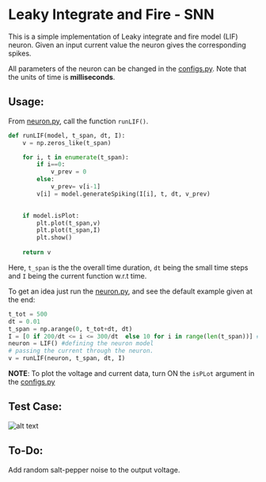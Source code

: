 # Leaky Integrate and Fire - SNN


This is a simple implementation of Leaky integrate and fire model (LIF) neuron. Given an input current value the neuron gives the corresponding spikes. 

All parameters of the neuron can be changed in the [configs.py](www.google.com). Note that the units of time is **milliseconds**.

## Usage:
From [neuron.py](www.google.com), call the function `runLIF()`. 
```python
def runLIF(model, t_span, dt, I):
    v = np.zeros_like(t_span)

    for i, t in enumerate(t_span):
        if i==0:
            v_prev = 0
        else:
            v_prev= v[i-1]
        v[i] = model.generateSpiking(I[i], t, dt, v_prev)

    
    if model.isPlot:
        plt.plot(t_span,v)
        plt.plot(t_span,I)
        plt.show()
    
    return v
```
Here, `t_span` is the the overall time duration, `dt` being the small time steps and `I` being the current function w.r.t time.

To get an idea just run the [neuron.py](www.google.com), and see the default example given at the end:
```python
t_tot = 500
dt = 0.01
t_span = np.arange(0, t_tot+dt, dt)
I = [0 if 200/dt <= i <= 300/dt  else 10 for i in range(len(t_span))] # defining the current(time)
neuron = LIF() #defining the neuron model
# passing the current through the neuron.
v = runLIF(neuron, t_span, dt, I)
```

**NOTE**: To plot the voltage and current data, turn ON the `isPLot` argument in the [configs.py](www.google.com)

## Test Case:
![alt text](http://url/to/img.png)

## To-Do:
Add random salt-pepper noise to the output voltage.


